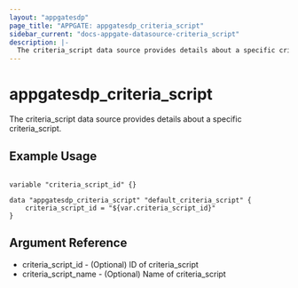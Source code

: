 ```yaml
---
layout: "appgatesdp"
page_title: "APPGATE: appgatesdp_criteria_script"
sidebar_current: "docs-appgate-datasource-criteria_script"
description: |-
  The criteria_script data source provides details about a specific criteria_script.
---
```


# appgatesdp_criteria_script

The criteria_script data source provides details about a specific criteria_script.


## Example Usage

```hcl

variable "criteria_script_id" {}

data "appgatesdp_criteria_script" "default_criteria_script" {
    criteria_script_id = "${var.criteria_script_id}"
}

```

## Argument Reference

* criteria_script_id - (Optional) ID of criteria_script
* criteria_script_name - (Optional) Name of criteria_script
